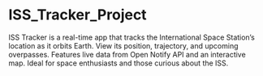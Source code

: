 # ISS_Tracker_Project
ISS Tracker is a real-time app that tracks the International Space Station’s location as it orbits Earth. View its position, trajectory, and upcoming overpasses. Features live data from Open Notify API and an interactive map. Ideal for space enthusiasts and those curious about the ISS.
